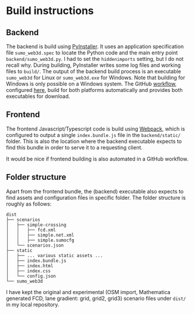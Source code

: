 # Build instructions

## Backend
The backend is build using [PyInstaller](https://pyinstaller.org).
It uses an application specification file `sumo_web3d.spec` to locate the Python code and the main entry point `backend/sumo_web3d.py`.
I had to set the `hiddenimports` setting, but I do not recall why.
During building, PyInstaller writes some log files and working files to `build/`.
The output of the backend build process is an executable `sumo_web3d` for Linux or `sumo_web3d.exe` for Windows.
Note that building for Windows is only possible on a Windows system.
The GitHub [workflow](https://github.com/jeroenvanriel/sumo-web3d/actions/workflows/main.yml), configured [here](https://github.com/jeroenvanriel/sumo-web3d/blob/master/.github/workflows/main.yml), build for both platforms automatically and provides both executables for download.

## Frontend
The frontend Javascript/Typescript code is build using [Webpack](webpack.js.org), which is configured to output a single `index.bundle.js` file in the `backend/static/` folder.
This is also the location where the backend executable expects to find this bundle in order to serve it to a requesting client.

It would be nice if frontend building is also automated in a GitHub workflow.

## Folder structure
Apart from the frontend bundle, the (backend) executable also expects to find assets and configuration files in specific folder.
The folder structure is roughly as follows:

```
dist
├── scenarios
│   ├── simple-crossing
│   │   ├── fcd.xml
│   │   ├── simple.net.xml
│   │   ├── simple.sumocfg
│   └── scenarios.json
├── static
│   ├── ... various static assets ...
│   ├── index.bundle.js
│   ├── index.html
│   ├── index.css
│   └── config.json
└── sumo_web3d
```

I have kept the original and experimental (OSM import, Mathematica generated FCD, lane gradient: grid, grid2, grid3) scenario files under `dist/` in my local repository.
